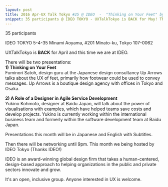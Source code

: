 ```yaml
---
layout: post
title: 2016 Apr-UX Talk Tokyo #25 @ IDEO  -  "Thinking on Your Feet" by Fuminori Satoh and "A Role of a Designer in Agile" by Yukino Kohmoto
snippet: 35 participants @ IDEO TOKYO - UXTalkTokyo is BACK for May! There will be two presentations - <br> 1) -
---
```

35 participants

IDEO TOKYO 5-4-35 Minami Aoyama, #201 Minato-ku, Tokyo 107-0062

UXTalkTokyo is <strong>BACK</strong> for April and this time we are at IDEO.

There will be two presentations:<br>
<strong>1) Thinking on Your Feet</strong><br>
Fuminori Satoh, design guru at the Japanese design consultancy Up Arrows talks about the UX of feet, primarily how footwear could be used to convey messages. Up Arrows is a boutique design agency with offices in Tokyo and Osaka. 

<strong>2) A Role of a Designer in Agile Service Development</strong><br>
Yukino Kohmoto, designer at Baidu Japan, will talk about the power of visualisations with examples, which have helped teams save costs and develop projects. Yukino is currently working within the international business team and formerly within the software development team at Baidu Japan.  

Presentations this month will be in Japanese and English with Subtitles.

Then there will be networking until 9pm. This month we being hosted by IDEO Tokyo (Thanks IDEO!) 

IDEO is an award-winning global design firm that takes a human-centered, design-based approach to helping organizations in the public and private sectors innovate and grow.

It's an open, inclusive group. Anyone interested in UX is welcome.

